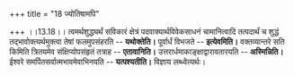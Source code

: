 +++
title = "18 ज्योतिषामपि"

+++
।।13.18।। त्वमर्थशुद्ध्यर्थं सविकारं क्षेत्रं पदवाक्यार्थविवेकसाधनं
चामानित्वादि तत्पदार्थं च शुद्धं तद्भावोक्त्यर्थमुक्त्वा तेषां
फलमुपसंहरति -- **यथोक्तेति।** पूर्वार्धं विभजते -- **इत्येवमिति।**
वक्तव्यान्तरे सति किमिति त्रितयमेव संक्षिप्योपसंहृतं तत्राह --
**एतावानिति।** उत्तरार्धमाकाङ्क्षाद्वारावतारयति -- **अस्मिन्निति।**
ईश्वरे समर्पितसर्वात्मभावमेवाभिनयति -- **यत्पश्यतीति।** विज्ञाय
लब्ध्वेत्यर्थः।
